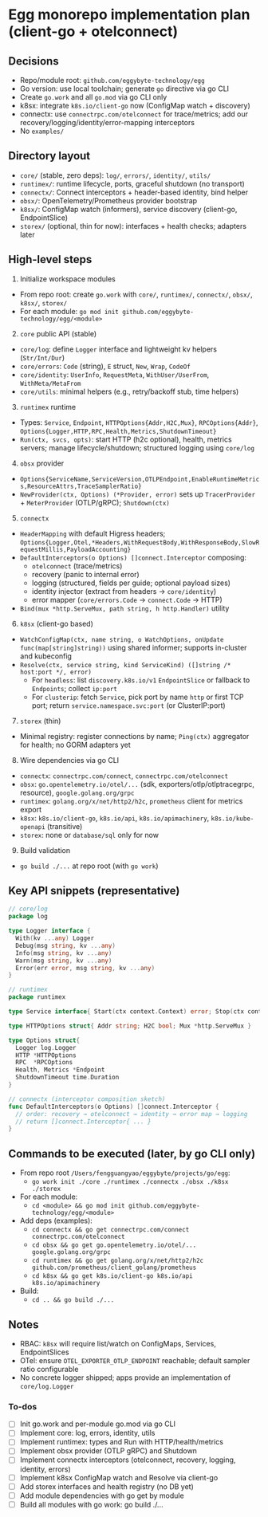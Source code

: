 <!-- ff5aa76b-da6f-4930-940c-3c264d417d82 836fbf77-a4fa-400b-9d72-c717d1eb2925 -->
# Egg monorepo implementation plan (client-go + otelconnect)

## Decisions

- Repo/module root: `github.com/eggybyte-technology/egg`
- Go version: use local toolchain; generate `go` directive via go CLI
- Create `go.work` and all `go.mod` via go CLI only
- k8sx: integrate `k8s.io/client-go` now (ConfigMap watch + discovery)
- connectx: use `connectrpc.com/otelconnect` for trace/metrics; add our recovery/logging/identity/error-mapping interceptors
- No `examples/`

## Directory layout

- `core/` (stable, zero deps): `log/`, `errors/`, `identity/`, `utils/`
- `runtimex/`: runtime lifecycle, ports, graceful shutdown (no transport)
- `connectx/`: Connect interceptors + header-based identity, bind helper
- `obsx/`: OpenTelemetry/Prometheus provider bootstrap
- `k8sx/`: ConfigMap watch (informers), service discovery (client-go, EndpointSlice)
- `storex/` (optional, thin for now): interfaces + health checks; adapters later

## High-level steps

1) Initialize workspace modules

- From repo root: create `go.work` with `core/`, `runtimex/`, `connectx/`, `obsx/`, `k8sx/`, `storex/`
- For each module: `go mod init github.com/eggybyte-technology/egg/<module>`

2) `core` public API (stable)

- `core/log`: define `Logger` interface and lightweight kv helpers (`Str/Int/Dur`)
- `core/errors`: `Code` (string), `E` struct, `New`, `Wrap`, `CodeOf`
- `core/identity`: `UserInfo`, `RequestMeta`, `WithUser/UserFrom`, `WithMeta/MetaFrom`
- `core/utils`: minimal helpers (e.g., retry/backoff stub, time helpers)

3) `runtimex` runtime

- Types: `Service`, `Endpoint`, `HTTPOptions{Addr,H2C,Mux}`, `RPCOptions{Addr}`, `Options{Logger,HTTP,RPC,Health,Metrics,ShutdownTimeout}`
- `Run(ctx, svcs, opts)`: start HTTP (h2c optional), health, metrics servers; manage lifecycle/shutdown; structured logging using `core/log`

4) `obsx` provider

- `Options{ServiceName,ServiceVersion,OTLPEndpoint,EnableRuntimeMetrics,ResourceAttrs,TraceSamplerRatio}`
- `NewProvider(ctx, Options) (*Provider, error)` sets up `TracerProvider` + `MeterProvider` (OTLP/gRPC); `Shutdown(ctx)`

5) `connectx`

- `HeaderMapping` with default Higress headers; `Options{Logger,Otel,*Headers,WithRequestBody,WithResponseBody,SlowRequestMillis,PayloadAccounting}`
- `DefaultInterceptors(o Options) []connect.Interceptor` composing:
  - `otelconnect` (trace/metrics)
  - recovery (panic to internal error)
  - logging (structured, fields per guide; optional payload sizes)
  - identity injector (extract from headers → `core/identity`)
  - error mapper (`core/errors.Code` → `connect.Code` → HTTP)
- `Bind(mux *http.ServeMux, path string, h http.Handler)` utility

6) `k8sx` (client-go based)

- `WatchConfigMap(ctx, name string, o WatchOptions, onUpdate func(map[string]string))` using shared informer; supports in-cluster and kubeconfig
- `Resolve(ctx, service string, kind ServiceKind) ([]string /* host:port */, error)`
  - For `headless`: list `discovery.k8s.io/v1` `EndpointSlice` or fallback to `Endpoints`; collect `ip:port`
  - For `clusterip`: fetch `Service`, pick port by name `http` or first TCP port; return `service.namespace.svc:port` (or ClusterIP:port)

7) `storex` (thin)

- Minimal registry: register connections by name; `Ping(ctx)` aggregator for health; no GORM adapters yet

8) Wire dependencies via go CLI

- `connectx`: `connectrpc.com/connect`, `connectrpc.com/otelconnect`
- `obsx`: `go.opentelemetry.io/otel/...` (sdk, exporters/otlp/otlptracegrpc, resource), `google.golang.org/grpc`
- `runtimex`: `golang.org/x/net/http2/h2c`, `prometheus` client for metrics export
- `k8sx`: `k8s.io/client-go`, `k8s.io/api`, `k8s.io/apimachinery`, `k8s.io/kube-openapi` (transitive)
- `storex`: none or `database/sql` only for now

9) Build validation

- `go build ./...` at repo root (with `go work`)

## Key API snippets (representative)

```go
// core/log
package log

type Logger interface {
  With(kv ...any) Logger
  Debug(msg string, kv ...any)
  Info(msg string, kv ...any)
  Warn(msg string, kv ...any)
  Error(err error, msg string, kv ...any)
}
```



```go
// runtimex
package runtimex

type Service interface{ Start(ctx context.Context) error; Stop(ctx context.Context) error }

type HTTPOptions struct{ Addr string; H2C bool; Mux *http.ServeMux }

type Options struct{
  Logger log.Logger
  HTTP *HTTPOptions
  RPC  *RPCOptions
  Health, Metrics *Endpoint
  ShutdownTimeout time.Duration
}
```



```go
// connectx (interceptor composition sketch)
func DefaultInterceptors(o Options) []connect.Interceptor {
  // order: recovery → otelconnect → identity → error map → logging
  // return []connect.Interceptor{ ... }
}
```

## Commands to be executed (later, by go CLI only)

- From repo root `/Users/fengguangyao/eggybyte/projects/go/egg`:
  - `go work init ./core ./runtimex ./connectx ./obsx ./k8sx ./storex`
- For each module:
  - `cd <module> && go mod init github.com/eggybyte-technology/egg/<module>`
- Add deps (examples):
  - `cd connectx && go get connectrpc.com/connect connectrpc.com/otelconnect`
  - `cd obsx && go get go.opentelemetry.io/otel/... google.golang.org/grpc`
  - `cd runtimex && go get golang.org/x/net/http2/h2c github.com/prometheus/client_golang/prometheus`
  - `cd k8sx && go get k8s.io/client-go k8s.io/api k8s.io/apimachinery`
- Build:
  - `cd .. && go build ./...`

## Notes

- RBAC: `k8sx` will require list/watch on ConfigMaps, Services, EndpointSlices
- OTel: ensure `OTEL_EXPORTER_OTLP_ENDPOINT` reachable; default sampler ratio configurable
- No concrete logger shipped; apps provide an implementation of `core/log.Logger`

### To-dos

- [ ] Init go.work and per-module go.mod via go CLI
- [ ] Implement core: log, errors, identity, utils
- [ ] Implement runtimex: types and Run with HTTP/health/metrics
- [ ] Implement obsx provider (OTLP gRPC) and Shutdown
- [ ] Implement connectx interceptors (otelconnect, recovery, logging, identity, errors)
- [ ] Implement k8sx ConfigMap watch and Resolve via client-go
- [ ] Add storex interfaces and health registry (no DB yet)
- [ ] Add module dependencies with go get by module
- [ ] Build all modules with go work: go build ./...